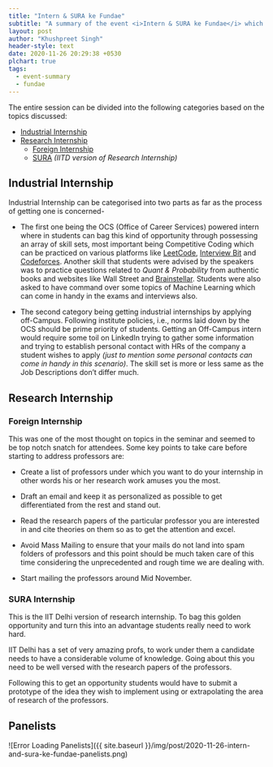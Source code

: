 ```yaml
---
title: "Intern & SURA ke Fundae"
subtitle: "A summary of the event <i>Intern & SURA ke Fundae</i> which was organized on Nov 19"
layout: post
author: "Khushpreet Singh"
header-style: text
date: 2020-11-26 20:29:38 +0530
plchart: true
tags:
  - event-summary
  - fundae
---
```


The entire session can be divided into the following categories based on the topics discussed:
* [Industrial Internship](#industrial-internship)
* [Research Internship](#research-internship)
	- [Foreign Internship](#foreign-internship)
	- [SURA](#sura-internship) *(IITD version of Research Internship)*


## Industrial Internship

Industrial Internship can be categorised into two parts as far as the process of getting one is concerned-

- The first one being the OCS (Office of Career Services) powered intern where in students can bag this kind of opportunity through possessing an array of skill sets, most important being Competitive Coding which can be practiced on various platforms like [LeetCode](https://leetcode.com), [Interview Bit](https://www.interviewbit.com) and [Codeforces](https://codeforces.com). Another skill that students were advised by the speakers was to practice questions related to *Quant & Probability* from authentic books and websites like Wall Street and [Brainstellar](https://brainstellar.com). Students were also asked to have command over some topics of Machine Learning which can come in handy in the exams and interviews also.


- The second category being getting industrial internships by applying off-Campus. Following institute policies, i.e., norms laid down by the OCS should be prime priority of students. Getting an Off-Campus intern would require some toil on LinkedIn trying to gather some information and trying to establish personal contact with HRs of the company a student wishes to apply *(just to mention some personal contacts can come in handy in this scenario)*. The skill set is more or less same as the Job Descriptions don’t differ much.


## Research Internship

### Foreign Internship

This was one of the most thought on topics in the seminar and seemed to be top notch snatch for attendees. Some key points to take care before starting to address professors are:

- Create a list of professors under which you want to do your internship in other words his or her research work amuses you the most.

- Draft an email and keep it as personalized as possible to get differentiated from the rest and stand out.

- Read the research papers of the particular professor you are interested in and cite theories on them so as to get the attention and excel.

- Avoid Mass Mailing to ensure that your mails do not land into spam folders of professors and this point should be much taken care of this time considering the unprecedented and rough time we are dealing with.

- Start mailing the professors around Mid November.

### SURA Internship

This is the IIT Delhi version of research internship. To bag this golden opportunity and turn this into an advantage students really need to work hard.

IIT Delhi has a set of very amazing profs, to work under them a candidate needs to have a considerable volume of knowledge. Going about this you need to be well versed with the research papers of the professors.

Following this to get an opportunity students would have to submit a prototype of the idea they wish to implement using or extrapolating the area of research of the professors.


## Panelists
![Error Loading Panelists]({{ site.baseurl }}/img/post/2020-11-26-intern-and-sura-ke-fundae-panelists.png)

